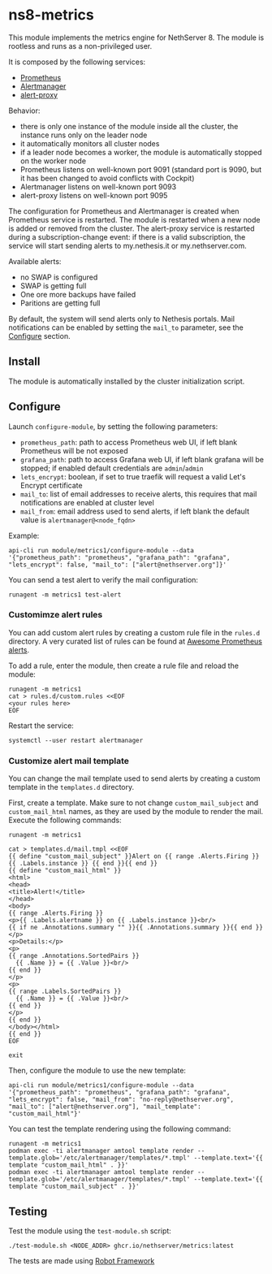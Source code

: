 # ns8-metrics

This module implements the metrics engine for NethServer 8.
The module is rootless and runs as a non-privileged user.

It is composed by the following services:

- [Prometheus](https://prometheus.io/)
- [Alertmanager](https://prometheus.io/docs/alerting/alertmanager/)
- [alert-proxy](alert-proxy/README.md)

Behavior:

- there is only one instance of the module inside all the cluster, the instance runs only on the leader node
- it automatically monitors all cluster nodes
- if a leader node becomes a worker, the module is automatically stopped on the worker node
- Prometheus listens on well-known port 9091 (standard port is 9090, but it has been changed to avoid conflicts with Cockpit)
- Alertmanager listens on well-known port 9093
- alert-proxy listens on well-known port 9095

The configuration for Prometheus and Alertmanager is created when Prometheus service is restarted.
The module is restarted when a new node is added or removed from the cluster.
The alert-proxy service is restarted during a subscription-change event: if there is a valid subscription, the service will start
sending alerts to my.nethesis.it or my.nethserver.com.

Available alerts:
- no SWAP is configured
- SWAP is getting full
- One ore more backups have failed
- Paritions are getting full

By default, the system will send alerts only to Nethesis portals.
Mail notifications can be enabled by setting the `mail_to` parameter, see the [Configure](#configure) section.

## Install

The module is automatically installed by the cluster initialization script.

## Configure

Launch `configure-module`, by setting the following parameters:
- `prometheus_path`: path to access Prometheus web UI, if left blank Prometheus will be not exposed
- `grafana_path`: path to access Grafana web UI, if left blank grafana will be stopped; if enabled default credentials are `admin`/`admin`
- `lets_encrypt`: boolean, if set to true traefik will request a valid Let's Encrypt certificate
- `mail_to`: list of email addresses to receive alerts, this requires that mail notifications are enabled at cluster level
- `mail_from`: email address used to send alerts, if left blank the default value is `alertmanager@<node_fqdn>`

Example:

    api-cli run module/metrics1/configure-module --data '{"prometheus_path": "prometheus", "grafana_path": "grafana", "lets_encrypt": false, "mail_to": ["alert@nethserver.org"]}'

You can send a test alert to verify the mail configuration:

    runagent -m metrics1 test-alert

### Customimze alert rules

You can add custom alert rules by creating a custom rule file in the `rules.d` directory.
A very curated list of rules can be found at [Awesome Prometheus alerts](https://samber.github.io/awesome-prometheus-alerts/).

To add a rule, enter the module, then create a rule file and reload the module:
```
runagent -m metrics1
cat > rules.d/custom.rules <<EOF
<your rules here>
EOF
```

Restart the service:
```
systemctl --user restart alertmanager
```

### Customize alert mail template

You can change the mail template used to send alerts by creating a custom template in the `templates.d` directory.

First, create a template.
Make sure to not change `custom_mail_subject` and `custom_mail_html` names, as they are used by the module to render the mail.
Execute the following commands:
```
runagent -m metrics1

cat > templates.d/mail.tmpl <<EOF
{{ define "custom_mail_subject" }}Alert on {{ range .Alerts.Firing }}{{ .Labels.instance }} {{ end }}{{ end }}
{{ define "custom_mail_html" }}
<html>
<head>
<title>Alert!</title>
</head>
<body>
{{ range .Alerts.Firing }}
<p>{{ .Labels.alertname }} on {{ .Labels.instance }}<br/>
{{ if ne .Annotations.summary "" }}{{ .Annotations.summary }}{{ end }}</p>
<p>Details:</p>
<p>
{{ range .Annotations.SortedPairs }}
  {{ .Name }} = {{ .Value }}<br/>
{{ end }}
</p>
<p>
{{ range .Labels.SortedPairs }}
  {{ .Name }} = {{ .Value }}<br/>
{{ end }}
</p>
{{ end }}
</body></html>
{{ end }}
EOF

exit
```

Then, configure the module to use the new template:
```
api-cli run module/metrics1/configure-module --data '{"prometheus_path": "prometheus", "grafana_path": "grafana", "lets_encrypt": false, "mail_from": "no-reply@nethserver.org", "mail_to": ["alert@nethserver.org"], "mail_template": "custom_mail_html"}'
```

You can test the template rendering using the following command:
```
runagent -m metrics1
podman exec -ti alertmanager amtool template render --template.glob='/etc/alertmanager/templates/*.tmpl' --template.text='{{ template "custom_mail_html" . }}'
podman exec -ti alertmanager amtool template render --template.glob='/etc/alertmanager/templates/*.tmpl' --template.text='{{ template "custom_mail_subject" . }}'
```

## Testing

Test the module using the `test-module.sh` script:

    ./test-module.sh <NODE_ADDR> ghcr.io/nethserver/metrics:latest

The tests are made using [Robot Framework](https://robotframework.org/)
